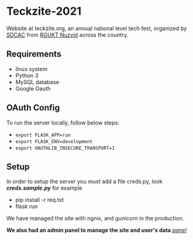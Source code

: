 # Teckzite-2021

Website at teckzite.org, an annual national level tech fest, organized by [SDCAC](https://intranet.rguktn.ac.in/sdcac/) from [RGUKT Nuzvid](https://rguktn.ac.in/) across the country.

## Requirements
- linux system
- Python 3
- MySQL database
- Google Oauth


## OAuth Config

To run the server locally, follow below steps:

- `export FLASK_APP=run`
- `export FLASK_ENV=development`
- `export OAUTHLIB_INSECURE_TRANSPORT=1`

## Setup
In order to setup the server you must add a file creds.py, look ***creds.sample.py*** for example

- pip install -r req.txt
- flask run

We have managed the site with ngnix, and gunicorn in the production.

**We also had an admin panel to manage the site and user's data**
*[panel]()*